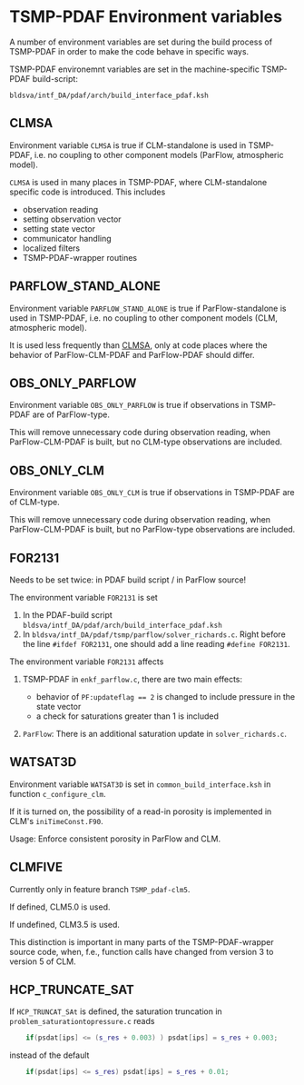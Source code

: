 # TSMP-PDAF Environment variables #

A number of environment variables are set during the build process of
TSMP-PDAF in order to make the code behave in specific ways.

TSMP-PDAF environemnt variables are set in the machine-specific
TSMP-PDAF build-script:

```
bldsva/intf_DA/pdaf/arch/build_interface_pdaf.ksh
```

## CLMSA ##

Environment variable `CLMSA` is true if CLM-standalone is used in
TSMP-PDAF, i.e. no coupling to other component models (ParFlow,
atmospheric model).

`CLMSA` is used in many places in TSMP-PDAF, where CLM-standalone
specific code is introduced. This includes
- observation reading
- setting observation vector
- setting state vector
- communicator handling
- localized filters
- TSMP-PDAF-wrapper routines

## PARFLOW_STAND_ALONE ##

Environment variable `PARFLOW_STAND_ALONE` is true if
ParFlow-standalone is used in TSMP-PDAF, i.e. no coupling to other
component models (CLM, atmospheric model).

It is used less frequently than [CLMSA](#clmsa), only at code places
where the behavior of ParFlow-CLM-PDAF and ParFlow-PDAF should differ.

## OBS_ONLY_PARFLOW ##

Environment variable `OBS_ONLY_PARFLOW` is true if observations in
TSMP-PDAF are of ParFlow-type.

This will remove unnecessary code during observation reading, when
ParFlow-CLM-PDAF is built, but no CLM-type observations are included.

## OBS_ONLY_CLM ##

Environment variable `OBS_ONLY_CLM` is true if observations in
TSMP-PDAF are of CLM-type.

This will remove unnecessary code during observation reading, when
ParFlow-CLM-PDAF is built, but no ParFlow-type observations are
included.

## FOR2131 ##

Needs to be set twice: in PDAF build script / in ParFlow source!

The environment variable `FOR2131` is set

1. In the PDAF-build script
   `bldsva/intf_DA/pdaf/arch/build_interface_pdaf.ksh`
2. In `bldsva/intf_DA/pdaf/tsmp/parflow/solver_richards.c`. Right
   before the line `#ifdef FOR2131`, one should add a line reading
   `#define FOR2131`.

The environment variable `FOR2131` affects

1. TSMP-PDAF in `enkf_parflow.c`, there are two main effects:
   - behavior of `PF:updateflag == 2` is changed to include pressure in
     the state vector
   - a check for saturations greater than 1 is included

2. `ParFlow`: There is an additional saturation update in
   `solver_richards.c`.

## WATSAT3D ##

Environment variable `WATSAT3D` is set in `common_build_interface.ksh`
in function `c_configure_clm`.

If it is turned on, the possibility of a read-in porosity is
implemented in CLM's `iniTimeConst.F90`.

Usage: Enforce consistent porosity in ParFlow and CLM.

## CLMFIVE ##

Currently only in feature branch `TSMP_pdaf-clm5`.

If defined, CLM5.0 is used.

If undefined, CLM3.5 is used.

This distinction is important in many parts of the TSMP-PDAF-wrapper
source code, when, f.e., function calls have changed from version 3 to
version 5 of CLM.

## HCP_TRUNCATE_SAT ##

If `HCP_TRUNCAT_SAt` is defined, the saturation truncation in
`problem_saturationtopressure.c` reads

``` c++
	if(psdat[ips] <= (s_res + 0.003) ) psdat[ips] = s_res + 0.003;
```

instead of the default

``` c++
	if(psdat[ips] <= s_res) psdat[ips] = s_res + 0.01;
```

